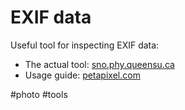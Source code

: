 # EXIF data
Useful tool for inspecting EXIF data:

* The actual tool: [sno.phy.queensu.ca](https://sno.phy.queensu.ca/~phil/exiftool/)
* Usage guide: [petapixel.com](https://petapixel.com/2012/05/25/hack-your-exif-data-from-the-command-line-five-fun-uses-for-exiftool/)


#photo #tools